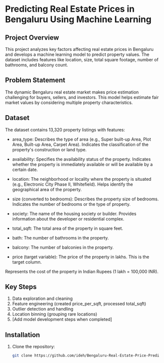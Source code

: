 # Predicting Real Estate Prices in Bengaluru Using Machine Learning

## Project Overview
This project analyzes key factors affecting real estate prices in Bengaluru and develops a machine learning model to predict property values. The dataset includes features like location, size, total square footage, number of bathrooms, and balcony count.

## Problem Statement
The dynamic Bengaluru real estate market makes price estimation challenging for buyers, sellers, and investors. This model helps estimate fair market values by considering multiple property characteristics.

## Dataset
The dataset contains 13,320 property listings with features:
- area_type: Describes the type of area (e.g., Super built-up Area, Plot Area, Built-up Area, Carpet Area). Indicates the classification of the property's construction or land type.

- availability: Specifies the availability status of the property. Indicates whether the property is immediately available or will be available by a certain date.

- location: The neighborhood or locality where the property is situated (e.g., Electronic City Phase II, Whitefield). Helps identify the geographical area of the property.

- size (converted to bedrooms): Describes the property size of bedrooms. Indicates the number of bedrooms or the type of property.

- society: The name of the housing society or builder. Provides information about the developer or residential complex.

- total_sqft: The total area of the property in square feet.

- bath: The number of bathrooms in the property.
  
- balcony: The number of balconies in the property.

- price (target variable): The price of the property in lakhs. This is the target column.

Represents the cost of the property in Indian Rupees (1 lakh = 100,000 INR).
## Key Steps
1. Data exploration and cleaning
2. Feature engineering (created price_per_sqft, processed total_sqft)
3. Outlier detection and handling
4. Location binning (grouping rare locations)
5. [Add model development steps when completed]

## Installation
1. Clone the repository:
   ```bash
   git clone https://github.com/ideh/Bengaluru-Real-Estate-Price-Prediction.git
